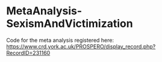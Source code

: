 # MetaAnalysis-SexismAndVictimization
Code for the meta analysis registered here: https://www.crd.york.ac.uk/PROSPERO/display_record.php?RecordID=231160
